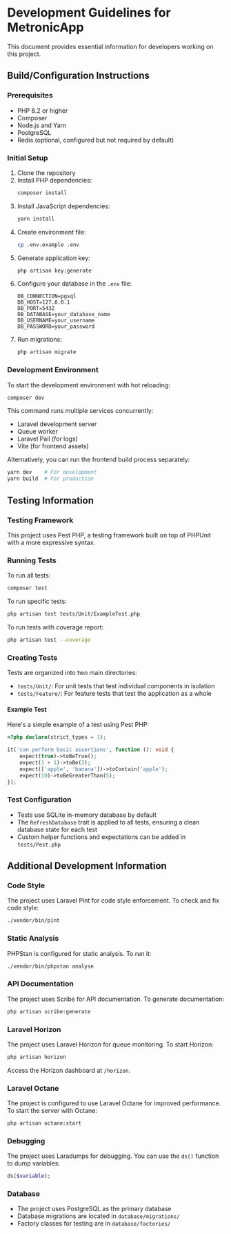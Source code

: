 # Development Guidelines for MetronicApp

This document provides essential information for developers working on this project.

## Build/Configuration Instructions

### Prerequisites
- PHP 8.2 or higher
- Composer
- Node.js and Yarn
- PostgreSQL 
- Redis (optional, configured but not required by default)

### Initial Setup
1. Clone the repository
2. Install PHP dependencies:
   ```bash
   composer install
   ```
3. Install JavaScript dependencies:
   ```bash
   yarn install
   ```
4. Create environment file:
   ```bash
   cp .env.example .env
   ```
5. Generate application key:
   ```bash
   php artisan key:generate
   ```
6. Configure your database in the `.env` file:
   ```
   DB_CONNECTION=pgsql
   DB_HOST=127.0.0.1
   DB_PORT=5432
   DB_DATABASE=your_database_name
   DB_USERNAME=your_username
   DB_PASSWORD=your_password
   ```
7. Run migrations:
   ```bash
   php artisan migrate
   ```

### Development Environment
To start the development environment with hot reloading:
```bash
composer dev
```

This command runs multiple services concurrently:
- Laravel development server
- Queue worker
- Laravel Pail (for logs)
- Vite (for frontend assets)

Alternatively, you can run the frontend build process separately:
```bash
yarn dev    # For development
yarn build  # For production
```

## Testing Information

### Testing Framework
This project uses Pest PHP, a testing framework built on top of PHPUnit with a more expressive syntax.

### Running Tests
To run all tests:
```bash
composer test
```

To run specific tests:
```bash
php artisan test tests/Unit/ExampleTest.php
```

To run tests with coverage report:
```bash
php artisan test --coverage
```

### Creating Tests
Tests are organized into two main directories:
- `tests/Unit/`: For unit tests that test individual components in isolation
- `tests/Feature/`: For feature tests that test the application as a whole

#### Example Test
Here's a simple example of a test using Pest PHP:

```php
<?php declare(strict_types = 1);

it('can perform basic assertions', function (): void {
    expect(true)->toBeTrue();
    expect(1 + 1)->toBe(2);
    expect(['apple', 'banana'])->toContain('apple');
    expect(10)->toBeGreaterThan(5);
});
```

### Test Configuration
- Tests use SQLite in-memory database by default
- The `RefreshDatabase` trait is applied to all tests, ensuring a clean database state for each test
- Custom helper functions and expectations can be added in `tests/Pest.php`

## Additional Development Information

### Code Style
The project uses Laravel Pint for code style enforcement. To check and fix code style:
```bash
./vendor/bin/pint
```

### Static Analysis
PHPStan is configured for static analysis. To run it:
```bash
./vendor/bin/phpstan analyse
```

### API Documentation
The project uses Scribe for API documentation. To generate documentation:
```bash
php artisan scribe:generate
```

### Laravel Horizon
The project uses Laravel Horizon for queue monitoring. To start Horizon:
```bash
php artisan horizon
```

Access the Horizon dashboard at `/horizon`.

### Laravel Octane
The project is configured to use Laravel Octane for improved performance. To start the server with Octane:
```bash
php artisan octane:start
```

### Debugging
The project uses Laradumps for debugging. You can use the `ds()` function to dump variables:
```php
ds($variable);
```

### Database
- The project uses PostgreSQL as the primary database
- Database migrations are located in `database/migrations/`
- Factory classes for testing are in `database/factories/`
